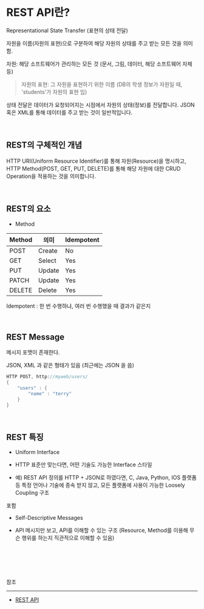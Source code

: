 # REST API란?

Representational State Transfer (표현의 상태 전달) 

자원을 이름(자원의 표현)으로 구분하여 해당 자원의 상태를 주고 받는 모든 것을 의미함.

자원: 해당 소프트웨어가 관리하는 모든 것 (문서, 그림, 데이터, 해당 소프트웨어 자체 등)

>자원의 표현: 그 자원을 표현하기 위한 이름 (DB의 학생 정보가 자원일 때, 'students'가 자원의 표현 임)

상태 전달은 데이터가 요청되어지는 시점에서 자원의 상태(정보)를 전달합니다. JSON 혹은 XML를 통해 데이터를 주고 받는 것이 일반적입니다.

<br/>

## REST의 구체적인 개념

HTTP URI(Uniform Resource Identifier)를 통해 자원(Resource)을 명시하고, HTTP Method(POST, GET, PUT, DELETE)를 통해 해당 자원에 대한 CRUD Operation을 적용하는 것을 의미합니다.

<br/>

## REST의 요소

 - Method
 
 
| Method  | 의미 | Idempotent |
| -----   | --- | ---------- |
| POST   | Create | No |
| GET   | Select | Yes |
| PUT   | Update | Yes |
| PATCH   | Update | Yes |
| DELETE   | Delete | Yes |

Idempotent : 한 번 수행하냐, 여러 번 수행했을 때 결과가 같은지

<br/>

## REST Message

메시지 포맷이 존재한다.

JSON, XML 과 같은 형태가 있음 (최근에는 JSON 을 씀)

```java
HTTP POST, http://myweb/users/
{
	"users" : {
		"name" : "terry"
	}
}
```
        
        
<br/>

## REST 특징

 - Uniform Interface

  - HTTP 표준만 맞는다면, 어떤 기술도 가능한 Interface 스타일

  - 예) REST API 정의를 HTTP + JSON로 하였다면, C, Java, Python, IOS 플랫폼 등 특정 언어나 기술에 종속 받지 않고, 모든 플랫폼에 사용이 가능한 Loosely Coupling 구조

포함

 - Self-Descriptive Messages

  - API 메시지만 보고, API를 이해할 수 있는 구조 (Resource, Method를 이용해 무슨 행위를 하는지 직관적으로 이해할 수 있음)



<br/><br/><br/><br/>

참조

---

- [REST API](https://github.com/gyoogle/tech-interview-for-developer/blob/master/Web/%5BWeb%5D%20REST%20API.md)